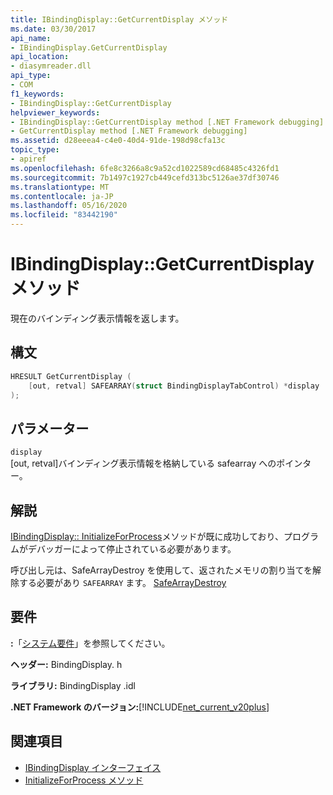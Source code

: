 ```yaml
---
title: IBindingDisplay::GetCurrentDisplay メソッド
ms.date: 03/30/2017
api_name:
- IBindingDisplay.GetCurrentDisplay
api_location:
- diasymreader.dll
api_type:
- COM
f1_keywords:
- IBindingDisplay::GetCurrentDisplay
helpviewer_keywords:
- IBindingDisplay::GetCurrentDisplay method [.NET Framework debugging]
- GetCurrentDisplay method [.NET Framework debugging]
ms.assetid: d28eeea4-c4e0-40d4-91de-198d98cfa13c
topic_type:
- apiref
ms.openlocfilehash: 6fe8c3266a8c9a52cd1022589cd68485c4326fd1
ms.sourcegitcommit: 7b1497c1927cb449cefd313bc5126ae37df30746
ms.translationtype: MT
ms.contentlocale: ja-JP
ms.lasthandoff: 05/16/2020
ms.locfileid: "83442190"
---
```

# <a name="ibindingdisplaygetcurrentdisplay-method"></a>IBindingDisplay::GetCurrentDisplay メソッド
現在のバインディング表示情報を返します。  
  
## <a name="syntax"></a>構文  
  
```cpp  
HRESULT GetCurrentDisplay (  
    [out, retval] SAFEARRAY(struct BindingDisplayTabControl) *display  
);  
```  
  
## <a name="parameters"></a>パラメーター  
 `display`  
 [out, retval]バインディング表示情報を格納している safearray へのポインター。  
  
## <a name="remarks"></a>解説  
 [IBindingDisplay:: InitializeForProcess](ibindingdisplay-initializeforprocess-method.md)メソッドが既に成功しており、プログラムがデバッガーによって停止されている必要があります。  
  
 呼び出し元は、SafeArrayDestroy を使用して、返されたメモリの割り当てを解除する必要があり `SAFEARRAY` ます。 [SafeArrayDestroy](https://docs.microsoft.com/previous-versions/windows/desktop/api/oleauto/nf-oleauto-safearraydestroy)  
  
## <a name="requirements"></a>要件  
 **:**「[システム要件](../../get-started/system-requirements.md)」を参照してください。  
  
 **ヘッダー:** BindingDisplay. h  
  
 **ライブラリ:** BindingDisplay .idl  
  
 **.NET Framework のバージョン:**[!INCLUDE[net_current_v20plus](../../../../includes/net-current-v20plus-md.md)]  
  
## <a name="see-also"></a>関連項目

- [IBindingDisplay インターフェイス](ibindingdisplay-interface.md)
- [InitializeForProcess メソッド](ibindingdisplay-initializeforprocess-method.md)
